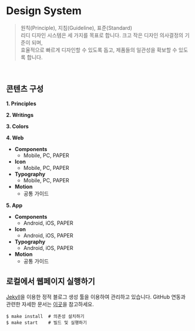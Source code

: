 # Design System
> 원칙(Principle), 지침(Guideline), 표준(Standard)<br>
리디 디자인 시스템은 세 가지를 목표로 합니다. 크고 작은 디자인 의사결정의 기준이 되며, <br>
효율적으로 빠르게 디자인할 수 있도록 돕고, 제품들의 일관성을 확보할 수 있도록 합니다.
<br>


## 콘텐츠 구성

**1. Principles**

**2. Writings**

**3. Colors**

**4. Web**

- **Components**
  - Mobile, PC, PAPER
- **Icon**
  - Mobile, PC, PAPER
- **Typography**
  - Mobile, PC, PAPER
- **Motion**
  - 공통 가이드

**5. App**

- **Components**
  - Android, iOS, PAPER
- **Icon**
  - Android, iOS, PAPER
- **Typography**
  - Android, iOS, PAPER
- **Motion**
  - 공통 가이드

## 로컬에서 웹페이지 실행하기
[Jekyll](https://jekyllrb.com)을 이용한 정적 블로그 생성 툴을 이용하여 관리하고 있습니다.
GitHub 연동과 관련한 자세한 문서는 [이곳](https://help.github.com/articles/using-jekyll-as-a-static-site-generator-with-github-pages)을 참고하세요.  

```shell
$ make install  # 의존성 설치하기
$ make start    # 빌드 및 실행하기
```
